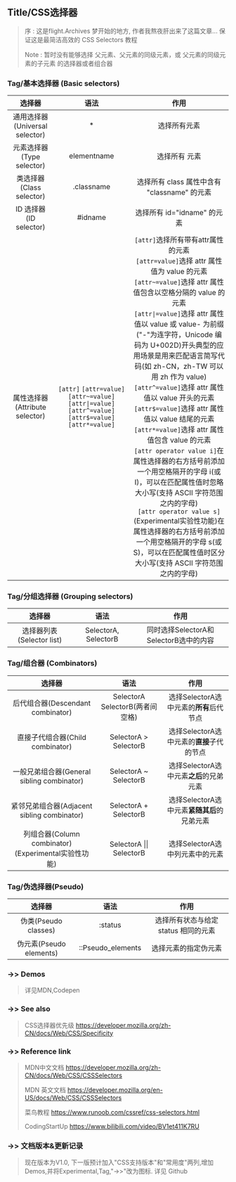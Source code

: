 ## Title/CSS选择器
> 序 : 这是flight.Archives 梦开始的地方, 作者我熬夜肝出来了这篇文章... 保证这是最简洁高效的 CSS Selectors 教程
> 
> Note : 暂时没有能够选择 父元素、父元素的同级元素，或 父元素的同级元素的子元素 的选择器或者组合器

### Tag/基本选择器 (Basic selectors)
| 选择器 | 语法 | 作用 |
| :---------: | :--: | :-----------: |
| 通用选择器(Universal selector) | * | 选择所有元素 |
| 元素选择器(Type selector) | elementname | 选择所有 <elementname> 元素 |
| 类选择器(Class selector) | .classname | 选择所有 class 属性中含有 "classname" 的元素 |  
| ID 选择器(ID selector) | #idname | 选择所有 id="idname" 的元素 |
| 属性选择器(Attribute selector) | `[attr]` `[attr=value]` `[attr~=value]` `[attr\|=value]` `[attr^=value]` `[attr$=value]` `[attr*=value]` | `[attr]`选择所有带有attr属性的元素<br>`[attr=value]`选择 attr 属性值为 value 的元素<br>`[attr~=value]`选择 attr 属性值包含以空格分隔的 value 的元素<br>`[attr\|=value]`选择 attr 属性值以 value 或 value- 为前缀("-"为连字符，Unicode 编码为 U+002D)开头典型的应用场景是用来匹配语言简写代码(如 zh-CN，zh-TW 可以用 zh 作为 value)<br>`[attr^=value]`选择 attr 属性值以 value 开头的元素<br>`[attr$=value]`选择 attr 属性值以 value 结尾的元素<br>`[attr*=value]`选择 attr 属性值包含 value 的元素<br>`[attr operator value i]`在属性选择器的右方括号前添加一个用空格隔开的字母 i(或 I)，可以在匹配属性值时忽略大小写(支持 ASCII 字符范围之内的字母)<br>`[attr operator value s]`(Experimental实验性功能)在属性选择器的右方括号前添加一个用空格隔开的字母 s(或 S)，可以在匹配属性值时区分大小写(支持 ASCII 字符范围之内的字母) |

### Tag/分组选择器 (Grouping selectors)
| 选择器 | 语法 | 作用 |
| :---------: | :--: | :-----------: |
| 选择器列表(Selector list) | SelectorA, SelectorB | 同时选择SelectorA和SelectorB选中的内容 |

### Tag/组合器 (Combinators)
| 选择器 | 语法 | 作用 |
| :---------: | :--: | :-----------: |
| 后代组合器(Descendant combinator) | SelectorA SelectorB(两者间空格) | 选择SelectorA选中元素的**所有**后代节点 |
| 直接子代组合器(Child combinator) | SelectorA > SelectorB | 选择SelectorA选中元素的**直接**子代的节点 |
| 一般兄弟组合器(General sibling combinator) | SelectorA ~ SelectorB | 选择SelectorA选中元素**之后**的兄弟元素 |
| 紧邻兄弟组合器(Adjacent sibling combinator) | SelectorA + SelectorB | 选择SelectorA选中元素**紧随其后**的兄弟元素 |
| 列组合器(Column combinator)(Experimental实验性功能) | SelectorA \|\| SelectorB | 选择SelectorA选中列元素中的元素 |

### Tag/伪选择器(Pseudo)
| 选择器 | 语法 | 作用 |   
| :---------: | :--: | :-----------: |
| 伪类(Pseudo classes) | :status | 选择所有状态与给定 status 相同的元素 |
| 伪元素(Pseudo elements) | ::Pseudo_elements | 选择元素的指定伪元素 |

### ->> Demos
> 详见MDN,Codepen

### ->> See also
> CSS选择器优先级 https://developer.mozilla.org/zh-CN/docs/Web/CSS/Specificity

### ->> Reference link
> MDN中文文档 https://developer.mozilla.org/zh-CN/docs/Web/CSS/CSSSelectors  
> 
> MDN 英文文档 https://developer.mozilla.org/en-US/docs/Web/CSS/CSSSelectors
> 
> 菜鸟教程 https://www.runoob.com/cssref/css-selectors.html
> 
> CodingStartUp https://www.bilibili.com/video/BV1et411K7RU

### ->> 文档版本&更新记录
> 现在版本为V1.0, 下一版预计加入"CSS支持版本"和"常用度"两列,增加Demos,并将Experimental,Tag,"->>"改为图标.
> 详见 Github
